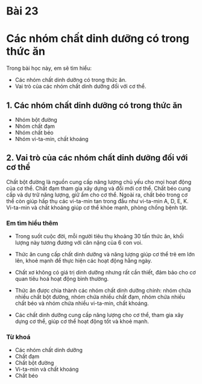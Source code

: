 # Bài 23
# Các nhóm chất dinh dưỡng có trong thức ăn

Trong bài học này, em sẽ tìm hiểu:
- Các nhóm chất dinh dưỡng có trong thức ăn.
- Vai trò của các nhóm chất dinh dưỡng đối với cơ thể.

## 1. Các nhóm chất dinh dưỡng có trong thức ăn
- Nhóm bột đường
- Nhóm chất đạm
- Nhóm chất béo
- Nhóm vi-ta-min, chất khoáng

## 2. Vai trò của các nhóm chất dinh dưỡng đối với cơ thể
Chất bột đường là nguồn cung cấp năng lượng chủ yếu cho mọi hoạt động của cơ thể.
Chất đạm tham gia xây dựng và đổi mới cơ thể.
Chất béo cung cấp và dự trữ năng lượng, giữ ấm cho cơ thể. Ngoài ra, chất béo trong cơ thể còn giúp hấp thụ các vi-ta-min tan trong đầu như vi-ta-min A, D, E, K.
Vi-ta-min và chất khoáng giúp cơ thể khỏe mạnh, phòng chống bệnh tật.
### Em tìm hiểu thêm
- Trong suốt cuộc đời, mỗi người tiêu thụ khoảng 30 tấn thức ăn, khối lượng này tương đương với cân nặng của 6 con voi.
- Thức ăn cung cấp chất dinh dưỡng và năng lượng giúp cơ thể trẻ em lớn lên, khoẻ mạnh để thực hiện các hoạt động hằng ngày.
- Chất xơ không có giá trị dinh dưỡng nhưng rất cần thiết, đảm bảo cho cơ quan tiêu hoá hoạt động bình thường.

- Thức ăn được chia thành các nhóm chất dinh dưỡng chính: nhóm chứa nhiều chất bột đường, nhóm chứa nhiều chất đạm, nhóm chứa nhiều chất béo và nhóm chứa nhiều vi-ta-min, chất khoáng.
- Các chất dinh dưỡng cung cấp năng lượng cho cơ thể, tham gia xây dựng cơ thể, giúp cơ thể hoạt động tốt và khoẻ mạnh.

### Từ khoá
- Các nhóm chất dinh dưỡng
- Chất đạm
- Chất bột đường
- Vi-ta-min và chất khoáng
- Chất béo

